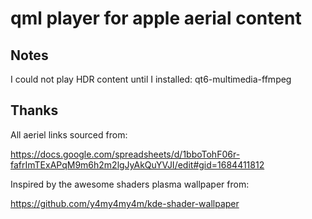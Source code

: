 # qml player for apple aerial content

## Notes

I could not play HDR content until I installed: qt6-multimedia-ffmpeg

## Thanks

All aeriel links sourced from:

https://docs.google.com/spreadsheets/d/1bboTohF06r-fafrImTExAPqM9m6h2m2lgJyAkQuYVJI/edit#gid=1684411812

Inspired by the awesome shaders plasma wallpaper from:

https://github.com/y4my4my4m/kde-shader-wallpaper
